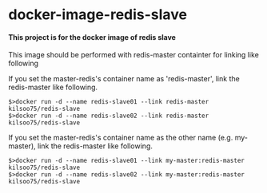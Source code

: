 # docker-image-redis-slave

#### This project is for the docker image of redis slave

This image should be performed with redis-master containter for linking like following

If you set the master-redis's container name as 'redis-master', link the redis-master like following.

<pre><code>$>docker run -d --name redis-slave01 --link redis-master kilsoo75/redis-slave
$>docker run -d --name redis-slave02 --link redis-master kilsoo75/redis-slave</code></pre>

If you set the master-redis's container name as the other name (e.g. my-master), link the redis-master like following.
<pre><code>$>docker run -d --name redis-slave01 --link my-master:redis-master kilsoo75/redis-slave
$>docker run -d --name redis-slave02 --link my-master:redis-master kilsoo75/redis-slave</code></pre>

